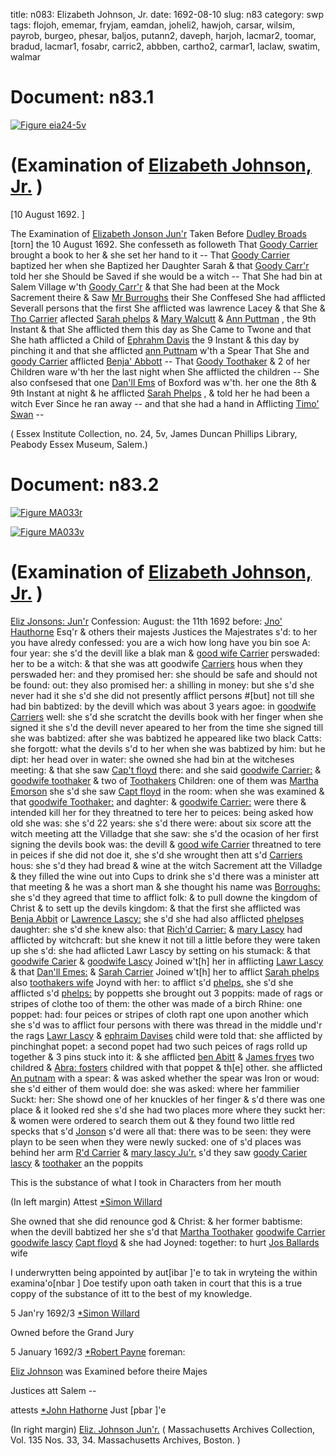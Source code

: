 title: n083: Elizabeth Johnson, Jr.
date: 1692-08-10
slug: n83
category: swp
tags: flojoh, ememar, fryjam, eamdan, joheli2, hawjoh, carsar, wilsim, payrob, burgeo, phesar, baljos, putann2, daveph, harjoh, lacmar2, toomar, bradud, lacmar1, fosabr, carric2, abbben, cartho2, carmar1, laclaw, swatim, walmar




<div markdown class="doc" id="n83.1">

# Document: n83.1



<span markdown class="figure">[![Figure eia24-5v](archives/essex/eia/gifs/eia24-5v.gif)](archives/essex/eia/large/eia24-5v.jpg)</span>


# (Examination of [Elizabeth Johnson, Jr.](/tag/joheli2.html) )

[10 August 1692. ]

The Examination of [Elizabeth Jonson Jun'r](/tag/joheli2.html) Taken Before [Dudley Broads](/tag/bradud.html) [torn] the 10 August 1692.  She confesseth as followeth That [Goody Carrier](/tag/carmar1.html) brought a book to her & she set her hand to it -- That [Goody Carrier](/tag/carmar1.html) baptized her when she Baptized her Daughter Sarah & that [Goody Carr'r](/tag/carmar1.html) told her she Should be Saved if she would be a witch -- That She had bin at Salem Village w'th [Goody Carr'r](/tag/carmar1.html) & that She had been at the Mock Sacrement theire & Saw [Mr Burroughs](/tag/burgeo.html) their She Conffesed She had afflicted Severall persons that the first She afflicted was lawrence Lacey & that She & [Tho Carrier](/tag/cartho2.html) aflected [Sarah phelps](/tag/phesar.html) & [Mary Walcutt](/tag/walmar.html) & [Ann Puttman](/tag/putann2.html) , the 9th Instant & that She afflicted them this day as She Came to Twone and that She hath afflicted a Child of [Ephrahm Davis](/tag/daveph.html) the 9 Instant & this day by pinching it and that she afflicted [ann Puttnam](/tag/putann2.html) w'th a Spear That She and [goody Carrier](/tag/carmar1.html) afflicted [Benja' Abbott](/tag/abbben.html) -- That [Goody Toothaker](/tag/toomar.html) & 2 of her Children ware w'th her the last night when She afflicted the children -- She also confsesed that one [Dan'll Ems](/tag/eamdan.html) of Boxford was w'th. her one the 8th & 9th Instant at night & he afflicted [Sarah Phelps](/tag/phesar.html) , & told her he had been a witch Ever Since he ran away -- and that she had a hand in Afflicting [Timo' Swan](/tag/swatim.html) --

( Essex Institute Collection, no. 24, 5v, James Duncan Phillips Library, Peabody Essex Museum, Salem.)


</div>



<div markdown class="doc" id="n83.2">

# Document: n83.2



<span markdown class="figure">[![Figure MA033r](archives/MA135/small/MA033r.jpg)](archives/MA135/large/MA033r.jpg)</span>



<span markdown class="figure">[![Figure MA033v](archives/MA135/small/MA033v.jpg)](archives/MA135/large/MA033v.jpg)</span>


# (Examination of [Elizabeth Johnson, Jr.](/tag/joheli2.html) )

[Eliz Jonsons: Jun'r](/tag/joheli2.html) Confession: August: the 11th 1692  before: [Jno' Hauthorne](/tag/hawjoh.html) Esq'r & others their majests Justices the Majestrates s'd: to her you have alredy confessed: you are a wich how long have you bin soe A: four year: she s'd the devill like a blak man & [good wife Carrier](/tag/carmar1.html) perswaded: her to be a witch: & that she was att goodwife  [Carriers](/tag/carmar1.html) hous when they perswaded her: and they promised her: she should be safe and should not be found: out: they also promised her: a shilling in money: but she s'd she never had it she s'd she did not presently afflict persons #[but] not till she had bin babtized: by the devill which was about 3 years agoe: in [goodwife Carriers](/tag/carmar1.html) well: she s'd she scratcht the devills book with her finger when she signed it she s'd the devill never apeared to her from the time she signed till she was babtized: after she was babtized he appeared like two black Catts: she forgott: what the devils s'd to her when she was babtized by him: but he dipt: her head over in water: she owned she had bin at the witcheses meeting: & that she saw [Cap't floyd](/tag/flojoh.html) there: and she said [goodwife Carrier:](/tag/carmar1.html) & [goodwife toothaker](/tag/toomar.html) & two of [Toothakers](/tag/toomar.html) Children: one of them was [Martha Emorson](/tag/ememar.html) she s'd she saw [Capt floyd](/tag/flojoh.html) in the room: when she was examined & that [goodwife Toothaker:](/tag/toomar.html) and daghter: & [goodwife Carrier:](/tag/carmar1.html) were there & intended kill her for they threatned to tere her to peices: being asked how old she was: she s'd 22 years: she s'd there were: about six score att the witch meeting att the Villadge that she saw: she s'd the ocasion of her first signing the devils book was: the devill & [good wife Carrier](/tag/carmar1.html) threatned to tere in peices if she did not doe it, she s'd she wrought then att s'd [Carriers](/tag/carmar1.html) hous: she s'd they had bread & wine at the witch Sacrement att the Villadge & they filled the wine out into Cups to drink she s'd there was a minister att that meeting & he was a short man & she thought his name was [Borroughs:](/tag/burgeo.html) she s'd they agreed that time to afflict folk: & to pull downe the kingdom of Christ & to sett up the devils kingdom: & that the first she afflicted was [Benja Abbit](/tag/abbben.html) or [Lawrence Lascy:](/tag/laclaw.html) she s'd she had also afflicted [phelpses](/tag/phesar.html) daughter: she s'd she knew also: that [Rich'd Carrier:](/tag/carric2.html) & [mary Lascy](/tag/lacmar1.html) had afflicted by witchcraft: but she knew it not till a little before they were taken up she s'd: she had aflicted Lawr Lascy by setting on his stumack: & that [goodwife Carier](/tag/carmar1.html) & [goodwife Lascy](/tag/lacmar1.html) Joined w't[h] her in afflicting [Lawr Lascy](/tag/laclaw.html) & that [Dan'll Emes:](/tag/eamdan.html) & [Sarah Carrier](/tag/carsar.html) Joined w't[h] her to afflict [Sarah phelps](/tag/phesar.html) also [toothakers wife](/tag/toomar.html) Joynd with her: to afflict s'd [phelps.](/tag/phesar.html) she s'd she afflicted s'd [phelps:](/tag/phesar.html) by poppetts she brought out 3 poppits: made of rags or stripes of clothe too of them: the other was made of a birch Rhine: one poppet: had: four peices or stripes of cloth rapt one upon another which she s'd was to afflict four persons with there was thread in the middle und'r the rags [Lawr Lascy](/tag/laclaw.html) & [ephraim Davises](/tag/daveph.html) child were told that: she afflicted  by pinchinghat popet: a second popet had two such peices of rags rolld up together & 3 pins stuck into it: & she afflicted [ben Abitt](/tag/abbben.html) & [James fryes](/tag/fryjam.html) two childred & [Abra: fosters](/tag/fosabr.html) childred with that poppet & th[e] other. she afflicted [An putnam](/tag/putann2.html) with a spear: & was asked whether the spear was Iron or woud: she s'd either of them would doe: she was asked: where her fammilier Suckt: her: She showd one of her knuckles of her finger & s'd there was one place & it looked red she s'd she had two places more where they suckt her: & women were ordered to search them out & they found two little red specks that s'd [Jonson](/tag/joheli2.html) s'd were all that: there was to be seen: they were playn to be seen when they were newly sucked: one of s'd places was behind her arm [R'd Carrier](/tag/carric2.html) & [mary lascy Ju'r.](/tag/lacmar2.html) s'd they saw [goody Carier](/tag/carmar1.html) [lascy](/tag/lacmar2.html) & [toothaker](/tag/toomar.html) an the poppits

This is the substance of what I took in Characters from her mouth 

(In left margin) Attest [*Simon Willard](/tag/wilsim.html)

She owned that she did renounce god & Christ: & her former babtisme: when the devill babtized her she s'd that [Martha Toothaker](/tag/toomar.html) [goodwife Carrier](/tag/carmar1.html) [goodwife lascy](/tag/lacmar2.html) [Capt floyd](/tag/flojoh.html) & she had Joyned: together: to hurt [Jos Ballards](/tag/baljos.html) wife

I underwrytten being appointed by aut[ibar ]'e to tak in wryteing the within examina'o[nbar ] Doe testify upon oath taken in court that this is a true coppy of the substance of itt to the best of my knowledge. 

5 Jan'ry 1692/3 [*Simon Willard](/tag/wilsim.html)

Owned before the Grand Jury 

5 January 1692/3 [*Robert Payne](/tag/payrob.html) foreman:

[Eliz Johnson](/tag/joheli2.html) was Examined before theire Majes

Justices att Salem -- 

attests [*John Hathorne](/tag/harjoh.html) Just [pbar ]'e

(In right margin) 
[Eliz. Johnson Jun'r.](/tag/joheli2.html) ( Massachusetts Archives Collection, Vol. 135 Nos. 33, 34. Massachusetts Archives, Boston. )

</div>

